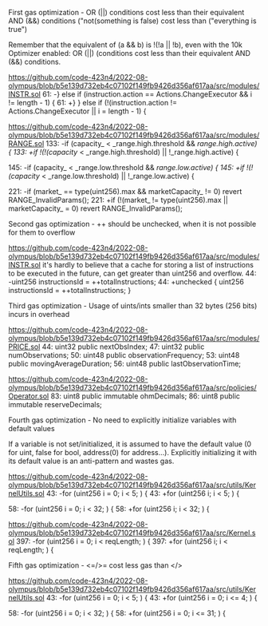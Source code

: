 First gas optimization - OR (||) conditions cost less than their equivalent AND (&&) conditions ("not(something is false) cost less than ("everything is true")

Remember that the equivalent of (a && b) is !(!a || !b), even with the 10k Optimizer enabled: OR (||) (conditions cost less than their equivalent AND (&&) conditions.

https://github.com/code-423n4/2022-08-olympus/blob/b5e139d732eb4c07102f149fb9426d356af617aa/src/modules/INSTR.sol
61: -} else if (instruction.action == Actions.ChangeExecutor && i != length - 1) {
61: +} } else if (!(instruction.action != Actions.ChangeExecutor || i = length - 1) {

https://github.com/code-423n4/2022-08-olympus/blob/b5e139d732eb4c07102f149fb9426d356af617aa/src/modules/RANGE.sol
133: -if (capacity_ < _range.high.threshold && _range.high.active) {
133: +if !(!(capacity_ < _range.high.threshold) || !_range.high.active) {

145: -if (capacity_ < _range.low.threshold && _range.low.active) {
145: +if !(!(capacity_ < _range.low.threshold) || !_range.low.active) {

221: -if (market_ == type(uint256).max && marketCapacity_ != 0) revert RANGE_InvalidParams();
221: +if (!(market_ != type(uint256).max || marketCapacity_ = 0) revert RANGE_InvalidParams();

Second gas optimization - ++ should be unchecked, when it is not possible for them to overflow

https://github.com/code-423n4/2022-08-olympus/blob/b5e139d732eb4c07102f149fb9426d356af617aa/src/modules/INSTR.sol
it's hardly to believe that a cache for storing a list of instructions to be executed in the future, can get greater than uint256 and overflow.
44: -uint256 instructionsId = ++totalInstructions;
44: +unchecked { uint256 instructionsId = ++totalInstructions; }

Third gas optimization - Usage of uints/ints smaller than 32 bytes (256 bits) incurs in overhead

https://github.com/code-423n4/2022-08-olympus/blob/b5e139d732eb4c07102f149fb9426d356af617aa/src/modules/PRICE.sol
44: uint32 public nextObsIndex;
47: uint32 public numObservations;
50: uint48 public observationFrequency;
53: uint48 public movingAverageDuration;
56: uint48 public lastObservationTime;

https://github.com/code-423n4/2022-08-olympus/blob/b5e139d732eb4c07102f149fb9426d356af617aa/src/policies/Operator.sol
83: uint8 public immutable ohmDecimals;
86: uint8 public immutable reserveDecimals;

Fourth gas optimization - No need to explicitly initialize variables with default values

If a variable is not set/initialized, it is assumed to have the default value (0 for uint, false for bool, address(0) for address…). Explicitly initializing it with its default value is an anti-pattern and wastes gas.

https://github.com/code-423n4/2022-08-olympus/blob/b5e139d732eb4c07102f149fb9426d356af617aa/src/utils/KernelUtils.sol
43: -for (uint256 i = 0; i < 5; ) {
43: +for (uint256 i; i < 5; ) {

58: -for (uint256 i = 0; i < 32; ) {
58: +for (uint256 i; i < 32; ) {

https://github.com/code-423n4/2022-08-olympus/blob/b5e139d732eb4c07102f149fb9426d356af617aa/src/Kernel.sol
397: -for (uint256 i = 0; i < reqLength; ) {
397: +for (uint256 i; i < reqLength; ) {

Fifth gas optimization - <=/>= cost less gas than </> 

https://github.com/code-423n4/2022-08-olympus/blob/b5e139d732eb4c07102f149fb9426d356af617aa/src/utils/KernelUtils.sol
43: -for (uint256 i = 0; i < 5; ) {
43: +for (uint256 i = 0; i <= 4; ) {

58: -for (uint256 i = 0; i < 32; ) {
58: +for (uint256 i = 0; i <= 31; ) {